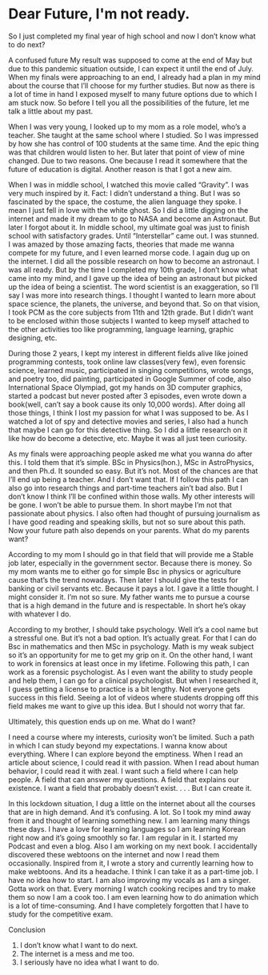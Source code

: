 # Dear Future, I'm not ready.

So I just completed my final year of high school and now I don’t know what to do next?

A confused future
My result was supposed to come at the end of May but due to this pandemic situation outside, I can expect it until the end of July. When my finals were approaching to an end, I already had a plan in my mind about the course that I’ll choose for my further studies. But now as there is a lot of time in hand I exposed myself to many future options due to which I am stuck now. So before I tell you all the possibilities of the future, let me talk a little about my past.

When I was very young, I looked up to my mom as a role model, who’s a teacher. She taught at the same school where I studied. So I was impressed by how she has control of 100 students at the same time. And the epic thing was that children would listen to her. But later that point of view of mine changed. Due to two reasons. One because I read it somewhere that the future of education is digital. Another reason is that I got a new aim.

When I was in middle school, I watched this movie called “Gravity”. I was very much inspired by it. Fact: I didn’t understand a thing. But I was so fascinated by the space, the costume, the alien language they spoke. I mean I just fell in love with the white ghost. So I did a little digging on the internet and made it my dream to go to NASA and become an Astronaut. But later I forgot about it. In middle school, my ultimate goal was just to finish school with satisfactory grades. Until “Interstellar” came out. I was stunned. I was amazed by those amazing facts, theories that made me wanna compete for my future, and I even learned morse code. I again dug up on the internet. I did all the possible research on how to become an astronaut. I was all ready. But by the time I completed my 10th grade, I don’t know what came into my mind, and I gave up the idea of being an astronaut but picked up the idea of being a scientist. The word scientist is an exaggeration, so I’ll say I was more into research things. I thought I wanted to learn more about space science, the planets, the universe, and beyond that. So on that vision, I took PCM as the core subjects from 11th and 12th grade. But I didn’t want to be enclosed within those subjects I wanted to keep myself attached to the other activities too like programming, language learning, graphic designing, etc.

During those 2 years, I kept my interest in different fields alive like joined programming contests, took online law classes(very few), even forensic science, learned music, participated in singing competitions, wrote songs, and poetry too, did painting, participated in Google Summer of code, also International Space Olympiad, got my hands on 3D computer graphics, started a podcast but never posted after 3 episodes, even wrote down a book(well, can’t say a book cause its only 10,000 words). After doing all those things, I think I lost my passion for what I was supposed to be. As I watched a lot of spy and detective movies and series, I also had a hunch that maybe I can go for this detective thing. So I did a little research on it like how do become a detective, etc. Maybe it was all just teen curiosity.

As my finals were approaching people asked me what you wanna do after this. I told them that it’s simple. BSc in Physics(hon.), MSc in AstroPhysics, and then Ph.d. It sounded so easy. But it’s not. Most of the chances are that I’ll end up being a teacher. And I don’t want that. If I follow this path I can also go into research things and part-time teachers ain’t bad also. But I don’t know I think I’ll be confined within those walls. My other interests will be gone. I won’t be able to pursue them. In short maybe I’m not that passionate about physics. I also often had thought of pursuing journalism as I have good reading and speaking skills, but not so sure about this path.
Now your future path also depends on your parents. What do my parents want?

According to my mom I should go in that field that will provide me a Stable job later, especially in the government sector. Because there is money. So my mom wants me to either go for simple Bsc in physics or agriculture cause that’s the trend nowadays. Then later I should give the tests for banking or civil servants etc. Because it pays a lot. I gave it a little thought. I might consider it. I’m not so sure. My father wants me to pursue a course that is a high demand in the future and is respectable. In short he’s okay with whatever I do.

According to my brother, I should take psychology. Well it’s a cool name but a stressful one. But it’s not a bad option. It’s actually great. For that I can do Bsc in mathematics and then MSc in psychology. Math is my weak subject so it’s an opportunity for me to get my grip on it. On the other hand, I want to work in forensics at least once in my lifetime. Following this path, I can work as a forensic psychologist. As I even want the ability to study people and help them, I can go for a clinical psychologist. But when I researched it, I guess getting a license to practice is a bit lengthy. Not everyone gets success in this field. Seeing a lot of videos where students dropping off this field makes me want to give up this idea. But I should not worry that far.

Ultimately, this question ends up on me.
What do I want?

 I need a course where my interests, curiosity won’t be limited. Such a path in which I can study beyond my expectations. I wanna know about everything. Where I can explore beyond the emptiness. When I read an article about science, I could read it with passion. When I read about human behavior, I could read it with zeal. I want such a field where I can help people. A field that can answer my questions. A field that explains our existence. I want a field that probably doesn’t exist. . . . But I can create it.
 
In this lockdown situation, I dug a little on the internet about all the courses that are in high demand. And it’s confusing. A lot. So I took my mind away from it and thought of learning something new. I am learning many things these days. I have a love for learning languages so I am learning Korean right now and it’s going smoothly so far. I am regular in it. I started my Podcast and even a blog. Also I am working on my next book. I accidentally discovered these webtoons on the internet and now I read them occasionally. Inspired from it, I wrote a story and currently learning how to make webtoons. And its a headache. I think I can take it as a part-time job. I have no idea how to start. I am also improving my vocals as I am a singer. Gotta work on that. Every morning I watch cooking recipes and try to make them so now I am a cook too. I am even learning how to do animation which is a lot of time-consuming. And I have completely forgotten that I have to study for the competitive exam.

Conclusion
1. I don’t know what I want to do next.
2. The internet is a mess and me too.
3. I seriously have no idea what I want to do.
